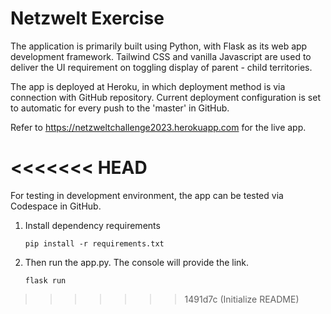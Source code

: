 # Netzwelt Exercise

The application is primarily built using Python, with Flask as its web app development framework.
Tailwind CSS and vanilla Javascript are used to deliver the UI requirement on toggling display of parent - child territories.

The app is deployed at Heroku, in which deployment method is via connection with GitHub repository.
Current deployment configuration is set to automatic for every push to the 'master' in GitHub.

Refer to https://netzweltchallenge2023.herokuapp.com for the live app.

<<<<<<< HEAD
=======
For testing in development environment, the app can be tested via Codespace in GitHub.

1) Install dependency requirements 

    `pip install -r requirements.txt`

2) Then run the app.py. The console will provide the link.

    `flask run`

>>>>>>> 1491d7c (Initialize README)
